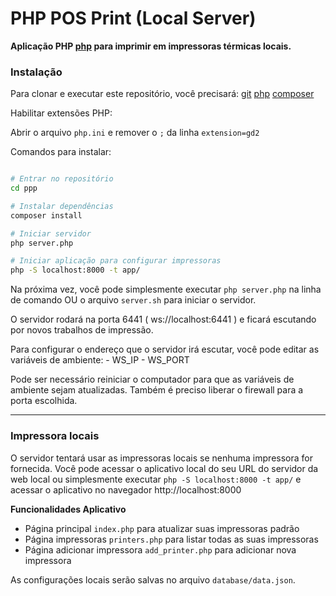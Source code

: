 # PHP POS Print (Local Server)

**Aplicação PHP [php](http://php.net/) para imprimir em impressoras térmicas locais.**

### Instalação

Para clonar e executar este repositório, você precisará:
[git](https://git-scm.com)
[php](http://php.net/)
[composer](https://getcomposer.org/)

Habilitar extensões PHP:

Abrir o arquivo `php.ini` e remover o `;` da linha `extension=gd2`

Comandos para instalar:

```bash

# Entrar no repositório
cd ppp

# Instalar dependências
composer install

# Iniciar servidor
php server.php

# Iniciar aplicação para configurar impressoras
php -S localhost:8000 -t app/
```

Na próxima vez, você pode simplesmente executar `php server.php` na linha de comando OU o arquivo `server.sh` para iniciar o servidor.

O servidor rodará na porta 6441 ( ws://localhost:6441 ) e ficará escutando por novos trabalhos de impressão.

Para configurar o endereço que o servidor irá escutar, você pode editar as variáveis de ambiente:
    - WS_IP
    - WS_PORT

Pode ser necessário reiniciar o computador para que as variáveis de ambiente sejam atualizadas.
Também é preciso liberar o firewall para a porta escolhida.

---

### Impressora locais

O servidor tentará usar as impressoras locais se nenhuma impressora for fornecida.
Você pode acessar o aplicativo local do seu URL do servidor da web local ou simplesmente executar `php -S localhost:8000 -t app/` e acessar o aplicativo no navegador http://localhost:8000

**Funcionalidades Aplicativo**

- Página principal `index.php` para atualizar suas impressoras padrão
- Página impressoras `printers.php` para listar todas as suas impressoras
- Página adicionar impressora `add_printer.php` para adicionar nova impressora

As configurações locais serão salvas no arquivo `database/data.json`.
